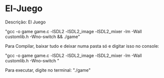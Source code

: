 # El-Juego
Descrição: El Juego

"gcc -o game game.c -lSDL2 -lSDL2_image -lSDL2_mixer -lm -Wall customlib.h -Wno-switch && ./game"


Para Compilar, baixar tudo e deixar numa pasta só e digitar isso no console:

"gcc -o game game.c -lSDL2 -lSDL2_image -lSDL2_mixer -lm -Wall customlib.h -Wno-switch "


Para executar, digite no terminal:
"./game"
